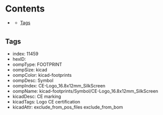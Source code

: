 



Contents
========

* [](#)
	* [Tags](#tags)

# 

## Tags

- index: 11459
- hexID: 
- oompType: FOOTPRINT
- oompSize: kicad
- oompColor: kicad-footprints
- oompDesc: Symbol
- oompIndex: CE-Logo_16.8x12mm_SilkScreen
- oompName: kicad-footprints/Symbol/CE-Logo_16.8x12mm_SilkScreen
- kicadDesc: CE marking
- kicadTags: Logo CE certification
- kicadAttr: exclude_from_pos_files exclude_from_bom
